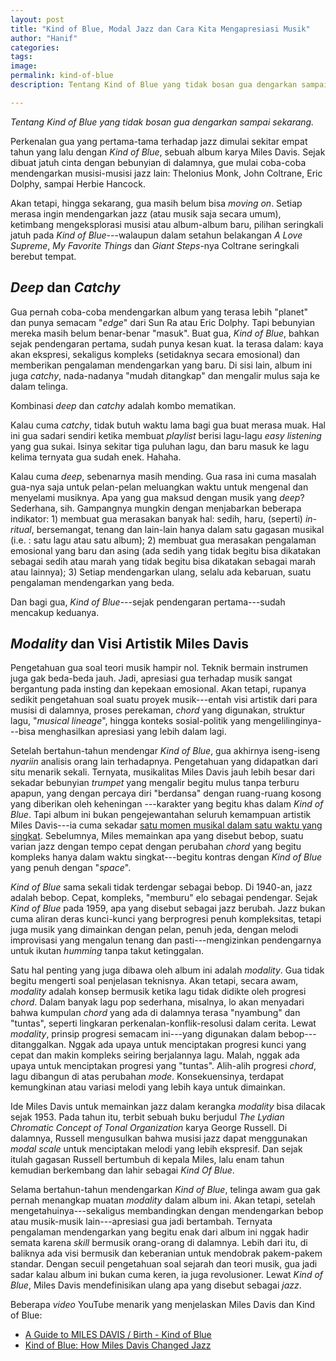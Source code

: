 ```yaml
---
layout: post
title: "Kind of Blue, Modal Jazz dan Cara Kita Mengapresiasi Musik"
author: "Hanif" 
categories: 
tags: 
image: 
permalink: kind-of-blue
description: Tentang Kind of Blue yang tidak bosan gua dengarkan sampai sekarang.

---
```


*Tentang Kind of Blue yang tidak bosan gua dengarkan sampai sekarang.*<!--more-->

Perkenalan gua yang pertama-tama terhadap jazz dimulai sekitar empat tahun yang lalu dengan *Kind of Blue*, sebuah album karya Miles Davis. Sejak dibuat jatuh cinta dengan bebunyian di dalamnya, gue mulai coba-coba mendengarkan musisi-musisi jazz lain: Thelonius Monk, John Coltrane, Eric Dolphy, sampai Herbie Hancock. 

Akan tetapi, hingga sekarang, gua masih belum bisa *moving on*. Setiap merasa ingin mendengarkan jazz (atau musik saja secara umum), ketimbang mengeksplorasi musisi atau album-album baru, pilihan seringkali jatuh pada *Kind of Blue*---walaupun dalam setahun belakangan *A Love Supreme*, *My Favorite Things* dan *Giant Steps*-nya Coltrane seringkali berebut tempat. 

## *Deep* dan *Catchy* 

Gua pernah coba-coba mendengarkan album yang terasa lebih "planet" dan punya semacam "*edge*" dari Sun Ra atau Eric Dolphy. Tapi bebunyian mereka masih belum benar-benar "masuk". Buat gua, *Kind of Blue*, bahkan sejak pendengaran pertama, sudah punya kesan kuat. Ia terasa dalam: kaya akan ekspresi, sekaligus kompleks (setidaknya secara emosional) dan memberikan pengalaman mendengarkan yang baru. Di sisi lain, album ini juga *catchy*, nada-nadanya "mudah ditangkap" dan mengalir mulus saja ke dalam telinga. 

Kombinasi *deep* dan *catchy* adalah kombo mematikan. 

Kalau cuma *catchy*, tidak butuh waktu lama bagi gua buat merasa muak. Hal ini gua sadari sendiri ketika membuat *playlist* berisi lagu-lagu *easy listening* yang gua sukai. Isinya sekitar tiga puluhan lagu, dan baru masuk ke lagu kelima ternyata gua sudah enek. Hahaha. 

Kalau cuma *deep*, sebenarnya masih mending. Gua rasa ini cuma masalah gua-nya saja untuk pelan-pelan meluangkan waktu untuk mengenal dan menyelami musiknya. Apa yang gua maksud dengan musik yang *deep*? Sederhana, sih. Gampangnya mungkin dengan menjabarkan beberapa indikator: 1) membuat gua merasakan banyak hal: sedih, haru, (seperti) *in-ritual*, bersemangat, tenang dan lain-lain hanya dalam satu gagasan musikal (i.e. : satu lagu atau satu album); 2) membuat gua merasakan pengalaman emosional yang baru dan asing (ada sedih yang tidak begitu bisa dikatakan sebagai sedih atau marah yang tidak begitu bisa dikatakan sebagai marah atau lainnya); 3) Setiap mendengarkan ulang, selalu ada kebaruan, suatu pengalaman mendengarkan yang beda.

Dan bagi gua, *Kind of Blue*---sejak pendengaran pertama---sudah mencakup keduanya. 

## *Modality* dan Visi Artistik Miles Davis

Pengetahuan gua soal teori musik hampir nol. Teknik bermain instrumen juga gak beda-beda jauh. Jadi, apresiasi gua terhadap musik sangat bergantung pada insting dan kepekaan emosional. Akan tetapi, rupanya sedikit pengetahuan soal suatu proyek musik---entah visi artistik dari para musisi di dalamnya, proses perekaman, *chord* yang digunakan, struktur lagu, "*musical lineage*", hingga konteks sosial-politik yang mengelilinginya---bisa menghasilkan apresiasi yang lebih dalam lagi. 

Setelah bertahun-tahun mendengar *Kind of Blue*, gua akhirnya iseng-iseng *nyariin* analisis orang lain terhadapnya. Pengetahuan yang didapatkan dari situ menarik sekali. Ternyata, musikalitas Miles Davis jauh lebih besar dari sekadar bebunyian *trumpet* yang mengalir begitu mulus tanpa terburu apapun, yang dengan percaya diri "berdansa" dengan ruang-ruang kosong yang diberikan oleh keheningan ---karakter yang begitu khas dalam *Kind of Blue*. Tapi album ini bukan pengejewantahan seluruh kemampuan artistik Miles Davis---ia cuma sekadar [satu momen musikal dalam satu waktu yang singkat](https://www.youtube.com/watch?v=hlzzminLRDE&ab_channel=JazzatLincolnCenter). Sebelumnya, Miles memainkan apa yang disebut bebop, suatu varian jazz dengan tempo cepat dengan perubahan *chord* yang begitu kompleks hanya dalam waktu singkat---begitu kontras dengan *Kind of Blue* yang penuh dengan "*space*".

*Kind of Blue* sama sekali tidak terdengar sebagai bebop. Di 1940-an, jazz adalah bebop. Cepat, kompleks, "memburu" elo sebagai pendengar. Sejak *Kind of Blue* pada 1959, apa yang disebut sebagai jazz berubah. Jazz bukan cuma aliran deras kunci-kunci yang berprogresi penuh kompleksitas, tetapi juga musik yang dimainkan dengan pelan, penuh jeda, dengan melodi improvisasi yang mengalun tenang dan pasti---mengizinkan pendengarnya untuk ikutan *humming* tanpa takut ketinggalan.

Satu hal penting yang juga dibawa oleh album ini adalah *modality*. Gua tidak begitu mengerti soal penjelasan teknisnya. Akan tetapi, secara awam, *modality* adalah konsep bermusik ketika lagu tidak didikte oleh progresi *chord*. Dalam banyak lagu pop sederhana, misalnya, lo akan menyadari bahwa kumpulan *chord* yang ada di dalamnya terasa "nyambung" dan "tuntas", seperti lingkaran perkenalan-konflik-resolusi dalam cerita. Lewat *modality*, prinsip progresi semacam ini---yang digunakan dalam bebop---ditanggalkan. Nggak ada upaya untuk menciptakan progresi kunci yang cepat dan makin kompleks seiring berjalannya lagu. Malah, nggak ada upaya untuk menciptakan progresi yang "tuntas". Alih-alih progresi *chord*, lagu dibangun di atas perubahan *mode*. Konsekuensinya, terdapat kemungkinan atau variasi melodi yang lebih kaya untuk dimainkan.

Ide Miles Davis untuk memainkan jazz dalam kerangka *modality* bisa dilacak sejak 1953. Pada tahun itu, terbit sebuah buku berjudul *The Lydian Chromatic Concept of Tonal Organization* karya George Russell. Di dalamnya, Russell mengusulkan bahwa musisi jazz dapat menggunakan *modal scale* untuk menciptakan melodi yang lebih ekspresif. Dan sejak itulah gagasan Russell bertumbuh di kepala Miles, lalu enam tahun kemudian berkembang dan lahir sebagai *Kind Of Blue*. 

Selama bertahun-tahun mendengarkan *Kind of Blue*, telinga awam gua gak pernah menangkap muatan *modality* dalam album ini. Akan tetapi, setelah mengetahuinya---sekaligus membandingkan dengan mendengarkan bebop atau musik-musik lain---apresiasi gua jadi bertambah. Ternyata pengalaman mendengarkan yang begitu enak dari album ini nggak hadir semata karena *skill* bermusik orang-orang di dalamnya. Lebih dari itu, di baliknya ada visi bermusik dan keberanian untuk mendobrak pakem-pakem standar. Dengan secuil pengetahuan soal sejarah dan teori musik, gua jadi sadar kalau album ini bukan cuma keren, ia juga revolusioner. Lewat *Kind of Blue*, Miles Davis mendefinisikan ulang apa yang disebut sebagai *jazz*. 

Beberapa *video* YouTube menarik yang menjelaskan Miles Davis dan Kind of Blue:

- [A Guide to MILES DAVIS / Birth - Kind of Blue](https://www.youtube.com/watch?v=sDNbTxbncLs&ab_channel=deepcuts)
- [Kind of Blue: How Miles Davis Changed Jazz](https://www.youtube.com/watch?v=nfroW6KaXXc&ab_channel=Polyphonic)



